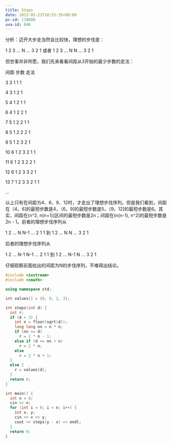 ```yaml
---
title: Steps
date: 2013-05-23T10:53:35+08:00
pc-id: 110608
uva-id: 846
---
```

分析：迈开大步走当然会比较快，理想的步伐是：

1 2 3 ... N ... 3 2 1 或者 1 2 3 ... N N ... 3 2 1

但世事并非所愿，我们先来看看间距从3开始的最少步数的走法：<!--more-->

间距 步数 走法

3 3 1 1 1

4 3 1 2 1

5 4 1 2 1 1

6 4 1 2 2 1

7 5 1 2 2 1 1

8 5 1 2 2 2 1

9 5 1 2 3 2 1

10 6 1 2 3 2 1 1

11 6 1 2 3 2 2 1

12 6 1 2 3 3 2 1

13 7 1 2 3 3 2 1 1

...

以上只有在间距为4、6、9、12时，才走出了理想步伐序列。但是我们看到，间距在（4，6]的最短步数是4，（6，9]的最短步数是5，（9，12]的最短步数是6。其实，间距在(n^2, n(n+1)]区间的最短步数是2n；间距在(n(n-1), n^2]的最短步数是2n - 1。前者的理想步伐序列从

1 2 ... N N-1 ... 2 1 1 到 1 2 ... N N ... 3 2 1

后者的理想步伐序列从

1 2 ... N-1 N-1 ... 2 1 1 到 1 2 ... N-1 N ... 3 2 1

仔细观察前面给出的间距为N的步伐序列，不难得出结论。

```cpp
#include <iostream>
#include <cmath>

using namespace std;

int values[] = {0, 0, 2, 3};

int steps(int d) {
  int r;
  if (d > 3) {
    int n = floor(sqrt(d));
    long long nn = n * n;
    if (nn == d)
      r = 2 * n - 1;
    else if (d <= nn + n)
      r = 2 * n;
    else
      r = 2 * n + 1;
  }
  else {
    r = values[d];
  }
  return r;
}

int main() {
  int n = 0;
  cin >> n;
  for (int i = 0; i < n; i++) {
    int x, y;
    cin >> x >> y;
    cout << steps(y - x) << endl;
  }
  return 0;
}
```

